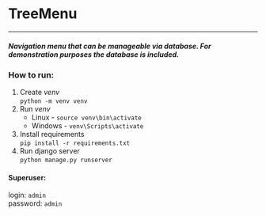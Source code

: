 # TreeMenu

---

##### Navigation menu that can be manageable via database. For demonstration purposes the database is included. 


### How to run:

1. Create _venv_  
   `python -m venv venv`
2. Run _venv_
    * Linux - `source venv\bin\activate`
    * Windows - `venv\Scripts\activate` 
3. Install requirements  
    `pip install -r requirements.txt`
4. Run django server  
    `python manage.py runserver`


#### Superuser: 

login: `admin`  
password: `admin`